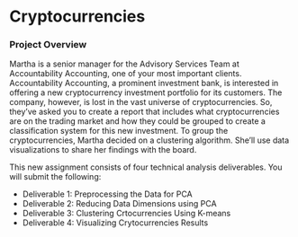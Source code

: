 # Cryptocurrencies


### Project Overview


Martha is a senior manager for the Advisory Services Team at Accountability Accounting, one of your most important clients. Accountability Accounting, a prominent investment bank, is interested in offering a new cryptocurrency investment portfolio for its customers. The company, however, is lost in the vast universe of cryptocurrencies. So, they’ve asked you to create a report that includes what cryptocurrencies are on the trading market and how they could be grouped to create a classification system for this new investment. To group the cryptocurrencies, Martha decided on a clustering algorithm. She’ll use data visualizations to share her findings with the board.

This new assignment consists of four technical analysis deliverables. You will submit the following:
* Deliverable 1: Preprocessing the Data for PCA
* Deliverable 2: Reducing Data Dimensions using PCA
* Deliverable 3: Clustering Crtocurrencies Using K-means
* Deliverable 4: Visualizing Crytocurrencies Results
